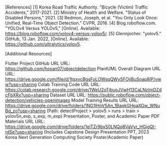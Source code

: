 [References]
[1] Korea Road Traffic Authority. "Bicycle (Victim) Traffic Accidents," 2017-2021.
[2] Ministry of Health and Welfare. "Status of Disabled Persons," 2021.
[3] Redmon, Joseph, et al. "You Only Look Once: Unified, Real-Time Object Detection." CVPR, 2016.
[4] Blog.roboflow.com. "YOLOv4 Versus YOLOv5," [Online]. Available: https://blog.roboflow.com/yolov4-versus-yolov5/.
[5] Glennjocher. "yolov5." GitHub, 13 Jan. 2022, [Online]. Available: https://github.com/ultralytics/yolov5.

[Additional Resources]

Flutter Project GitHub URL
URL: https://github.com/hosan07/objectdetection
PlantUML Overall Diagram URL
URL: https://drive.google.com/file/d/1tgxvcBgsFoLOWsqQWySFOjiBuSoap8IP/view?usp=sharing
Colab Training Code URL
URL: https://colab.research.google.com/drive/1WeU2oTjbuoJVwH13CaLNzlmDZdcFbXRx?usp=sharing
Dataset URL
URL: https://public.roboflow.com/object-detection/vehicles-openimages
Model Training Results URL
URL: https://drive.google.com/drive/folders/1NG1lHnV5An_1BaqkGHpaXGw_WNuBd_zo?usp=sharing
(Path: detectProject > yolov5 > runs > train > yolov5n_exp, s_exp, m_exp)
Presentation, Poster, and Academic Paper PDF Materials URL
URL: https://drive.google.com/drive/folders/1eiTZr9bxS0LNQq8VaVyr_HGigQI-rdSe?usp=sharing
(Includes Capstone Design Presentation PPT, 2023 Korea Next Generation Computing Society Poster/Academic Paper)

